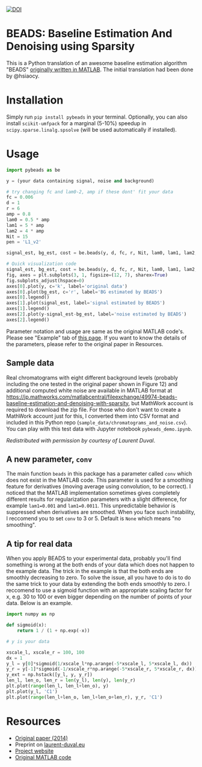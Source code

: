 [![DOI](https://zenodo.org/badge/280880313.svg)](https://zenodo.org/badge/latestdoi/280880313)
# BEADS: Baseline Estimation And Denoising using Sparsity
This is a Python translation of an awesome baseline estimation algorithm "BEADS" [originally written in MATLAB](https://jp.mathworks.com/matlabcentral/fileexchange/49974-beads-baseline-estimation-and-denoising-with-sparsity). The initial translation had been done by @hsiaocy. 

# Installation
Simply run `pip install pybeads` in your terminal.
Optionally, you can also install `scikit-umfpack` for a marginal (5-10%) speedup in `scipy.sparse.linalg.spsolve` (will be used
automatically if installed).

# Usage

```python
import pybeads as be

y = (your data containing signal, noise and background)

# try changing fc and lam0-2, amp if these dont' fit your data
fc = 0.006
d = 1
r = 6
amp = 0.8
lam0 = 0.5 * amp
lam1 = 5 * amp
lam2 = 4 * amp
Nit = 15
pen = 'L1_v2'

signal_est, bg_est, cost = be.beads(y, d, fc, r, Nit, lam0, lam1, lam2, pen, conv=None)
```

```python
# Quick visualization code
signal_est, bg_est, cost = be.beads(y, d, fc, r, Nit, lam0, lam1, lam2, pen, conv=None)
fig, axes = plt.subplots(3, 1, figsize=(12, 7), sharex=True)
fig.subplots_adjust(hspace=0)
axes[0].plot(y, c='k', label='original data')
axes[0].plot(bg_est, c='r', label='BG estimated by BEADS')
axes[0].legend()
axes[1].plot(signal_est, label='signal estimated by BEADS')
axes[1].legend()
axes[2].plot(y-signal_est-bg_est, label='noise estimated by BEADS')
axes[2].legend()
```

Parameter notation and usage are same as the original MATLAB code's. Please see "Example" tab of [this page](https://jp.mathworks.com/matlabcentral/fileexchange/49974-beads-baseline-estimation-and-denoising-with-sparsity). If you want to know the details of the parameters, please refer to the original paper in Resources.

## Sample data
Real chromatograms with eight different background levels (probably including the one tested in the original paper shown in Figure 12) and additional computed white noise are available in MATLAB format at https://jp.mathworks.com/matlabcentral/fileexchange/49974-beads-baseline-estimation-and-denoising-with-sparsity, but MathWork account is required to download the zip file. For those who don't want to create a MathWork account just for this, I converted them into CSV format and included in this Python repo (`sample_data/chromatograms_and_noise.csv`). You can play with this test data with Jupyter notebook `pybeads_demo.ipynb`.

_Redistributed with permission by courtesy of Laurent Duval_. 

## A new parameter, `conv`
The main function `beads` in this package has a parameter called `conv` which does not exist in the MATLAB code. This parameter is used for a smoothing feature for derivatives (moving average using convolution, to be correct). I noticed that the MATLAB implementation sometimes gives completely different results for regularization parameters with a slight difference, for example `lam1=0.001` and `lam1=0.0011`. This unpredictable behavior is suppressed when derivatives are smoothed. When you face such instability, I reccomend you to set `conv` to 3 or 5. Default is `None` which means "no smoothing".

## A tip for real data
When you apply BEADS to your experimental data, probably you'll find something is wrong at the both ends of your data which does not happen to the example data. The trick in the example is that the both ends are smoothly decreasing to zero. To solve the issue, all you have to do is to do the same trick to your data by extending the both ends smoothly to zero. I reccomend to use a sigmoid function with an appropriate scaling factor for x, e.g. 30 to 100 or even bigger depending on the number of points of your data. Below is an example.

```python
import numpy as np

def sigmoid(x):
    return 1 / (1 + np.exp(-x))

# y is your data

xscale_l, xscale_r = 100, 100
dx = 1
y_l = y[0]*sigmoid(1/xscale_l*np.arange(-5*xscale_l, 5*xscale_l, dx))
y_r = y[-1]*sigmoid(-1/xscale_r*np.arange(-5*xscale_r, 5*xscale_r, dx))
y_ext = np.hstack([y_l, y, y_r])
len_l, len_o, len_r = len(y_l), len(y), len(y_r)
plt.plot(range(len_l, len_l+len_o), y)
plt.plot(y_l, 'C1')
plt.plot(range(len_l+len_o, len_l+len_o+len_r), y_r, 'C1')
```

# Resources
- [Original paper (2014)](https://doi.org/10.1016/j.chemolab.2014.09.014)
- Preprint on [laurent-duval.eu](http://www.laurent-duval.eu/Articles/Ning_X_2014_j-chemometr-intell-lab-syst_chromatogram_bedusbeads-preprint.pdf)
- [Project website](http://www.laurent-duval.eu/siva-beads-baseline-background-removal-filtering-sparsity.html)
- [Original MATLAB code](https://jp.mathworks.com/matlabcentral/fileexchange/49974-beads-baseline-estimation-and-denoising-with-sparsity)
